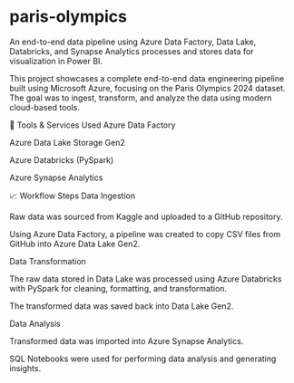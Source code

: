 # paris-olympics
An end-to-end data pipeline using Azure Data Factory, Data Lake, Databricks, and Synapse Analytics processes and stores data for visualization in Power BI.

This project showcases a complete end-to-end data engineering pipeline built using Microsoft Azure, focusing on the Paris Olympics 2024 dataset. The goal was to ingest, transform, and analyze the data using modern cloud-based tools.

🔧 Tools & Services Used
Azure Data Factory

Azure Data Lake Storage Gen2

Azure Databricks (PySpark)

Azure Synapse Analytics

📈 Workflow Steps
Data Ingestion

Raw data was sourced from Kaggle and uploaded to a GitHub repository.

Using Azure Data Factory, a pipeline was created to copy CSV files from GitHub into Azure Data Lake Gen2.

Data Transformation

The raw data stored in Data Lake was processed using Azure Databricks with PySpark for cleaning, formatting, and transformation.

The transformed data was saved back into Data Lake Gen2.

Data Analysis

Transformed data was imported into Azure Synapse Analytics.

SQL Notebooks were used for performing data analysis and generating insights.
